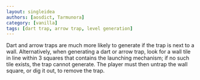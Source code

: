 ```yaml
---
layout: singleidea
authors: [aosdict, Tarmunora]
category: [vanilla]
tags: [dart trap, arrow trap, level generation]
---
```

Dart and arrow traps are much more likely to generate if the trap is next to a wall. Alternatively, when generating a dart or arrow trap, look for a wall tile in line within 3 squares that contains the launching mechanism; if no such tile exists, the trap cannot generate. The player must then untrap the wall square, or dig it out, to remove the trap.
